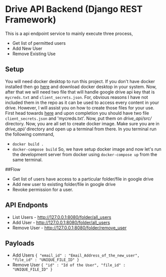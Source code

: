 # Drive API Backend (Django REST Framework)
This is a api endpoint service to mainly execute three process,
- Get list of permitted users
- Add New User
- Remove Existing Use

## Setup
You will need docker desktop to run this project. If you don't have docker installed then go [here](https://www.docker.com/products/docker-desktop) and download docker desktop in your system. Now, after that we will need two file that will handle google drive api key that is `mycreds.txt` and `client_secrets.json`. For, obvious reasons I have not included them in the repo as it can be used to access every content in your drive. However, I will assist you on how to create those files for your use. First head towards [here](https://github.com/tonmoy50/setup-pydrive-cred/) and upon completion you should have two file `client_secrets.json` and 'mycreds.txt'. Now, put them on *drive_api/src/* directory.
Now, you are all set to create docker image. Make sure you are in *drive_api/* directory and open up a terminal from there. In you terminal run the following command,
- `docker build .`
- `docker-compose build`
So, we have setup docker image and now let's run the development server from docker using `docker-compose up` from the same terminal.

##Flow
- Get list of users have access to a particular folder/file in google drive
- Add new user to existing folder/file in google drive
- Revoke permission for a user.

## API Endponts

- List Users - http://127.0.0.1:8080/folder/all_users
- Add User - http://127.0.0.1:8080/folder/all_users
- Remove User - http://127.0.0.1:8080/folder/remove_user

## Payloads
- Add Users 
`{
  "email_id" : "Email_Address_of_the_new_user",
  "file_id" : "UNIQUE_FILE_ID"
}`
- Remove User
`{
  "id" : "Id of the User",
  "file_id" : "UNIQUE_FILE_ID"
}`
